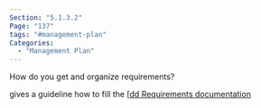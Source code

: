 ```yaml
---
Section: "5.1.3.2"
Page: "137"
tags: "#management-plan"
Categories:
  - "Management Plan"
---
```


How do you get and organize requirements?

gives a guideline how to fill the [[dd Requirements documentation](Procurement%20documentation.md)




